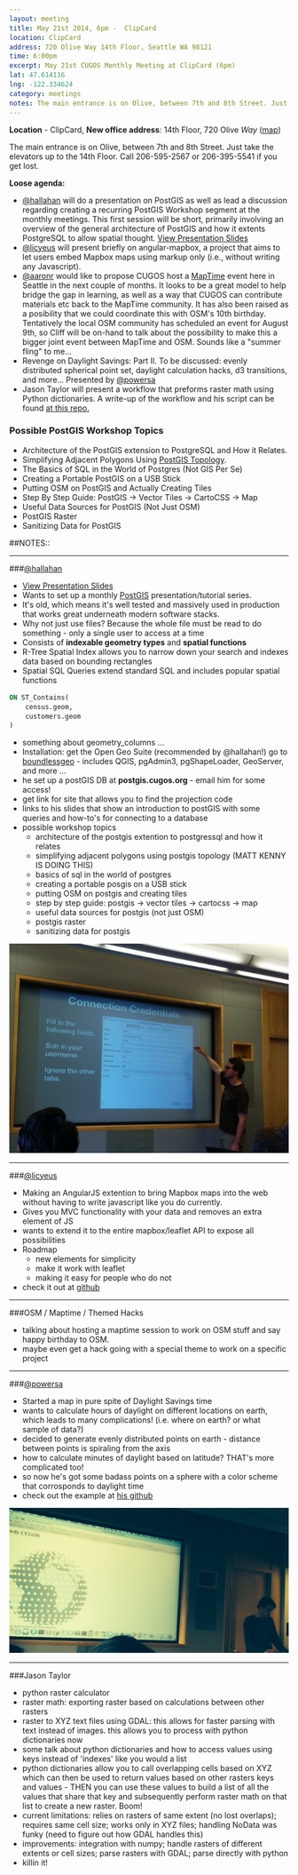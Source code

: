 ```yaml
---
layout: meeting
title: May 21st 2014, 6pm -  ClipCard
location: ClipCard
address: 720 Olive Way 14th Floor, Seattle WA 98121
time: 6:00pm
excerpt: May 21st CUGOS Monthly Meeting at ClipCard (6pm)
lat: 47.614116
lng: -122.334624
category: meetings
notes: The main entrance is on Olive, between 7th and 8th Street. Just take the elevators up to the 14th Floor. Call 206-595-2567 or 206-395-5541 if you get lost.
---
```


**Location** -  ClipCard, **New office address**: 14th Floor, 720 Olive *Way*  ([map](http://www.openstreetmap.org/?mlat=47.6141&mlon=-122.3349#map=16/47.6141/-122.3349)) 

The main entrance is on Olive, between 7th and 8th Street. Just take the elevators up to the 14th Floor. Call 206-595-2567 or 206-395-5541 if you get lost.

__Loose agenda:__

- [@hallahan](https://github.com/hallahan) will do a presentation on PostGIS as well as lead a discussion regarding creating a recurring PostGIS Workshop segment at the monthly meetings. This first session will be short, primarily involving an overview of the general architecture of PostGIS and how it extents PostgreSQL to allow spatial thought. [View Presentation Slides](https://speakerdeck.com/hallahan/postgis-at-cugos)
- [@licyeus](https://github.com/licyeus) will present briefly on angular-mapbox, a project that aims to let users embed Mapbox maps using markup only (i.e., without writing any Javascript).
- [@aaronr](https://github.com/aaronr) would like to propose CUGOS host a [MapTime](http://lyzidiamond.com/posts/why-maptime/) event here in Seattle in the next couple of months.  It looks to be a great model to help bridge the gap in learning, as well as a way that CUGOS can contribute materials etc back to the MapTime community.  It has also been raised as a posibility that we could coordinate this with OSM's 10th birthday. Tentatively the local OSM community has scheduled an event for August 9th, so Cliff will be on-hand to talk about the possibility to make this a bigger joint event between MapTime and OSM.  Sounds like a "summer fling" to me...
- Revenge on Daylight Savings: Part II. To be discussed: evenly distributed spherical point set, daylight calculation hacks, d3 transitions, and more... Presented by [@powersa](https://github.com/powersa)
- Jason Taylor will present a workflow that preforms raster math using Python dictionaries. A write-up of the workflow and his script can be found [at this repo.](https://github.com/JMT2080AD/Raster-Calc)


### Possible PostGIS Workshop Topics

- Architecture of the PostGIS extension to PostgreSQL and How it Relates.
- Simplifying Adjacent Polygons Using [PostGIS Topology](http://postgis.net/docs/Topology.html).
- The Basics of SQL in the World of Postgres (Not GIS Per Se)
- Creating a Portable PostGIS on a USB Stick
- Putting OSM on PostGIS and Actually Creating Tiles
- Step By Step Guide: PostGIS -> Vector Tiles -> CartoCSS -> Map
- Useful Data Sources for PostGIS (Not Just OSM)
- PostGIS Raster
- Sanitizing Data for PostGIS


##NOTES::

---

###[@hallahan](https://github.com/hallahan)

- [View Presentation Slides](https://speakerdeck.com/hallahan/postgis-at-cugos)
- Wants to set up a monthly [PostGIS](http://postgis.net) presentation/tutorial series. 
- It's old, which means it's well tested and massively used in production that works great underneath modern software stacks.
- Why not just use files? Because the whole file must be read to do something - only a single user to access at a time
- Consists of **indexable geometry types** and **spatial functions**
- R-Tree Spatial Index allows you to narrow down your search and indexes data based on bounding rectangles
- Spatial SQL Queries extend standard SQL and includes popular spatial functions

```SQL
ON ST_Contains(
	census.geom,
	customers.geom
)
```
- something about geometry_columns ...
- Installation: get the Open Geo Suite (recommended by @hallahan!) go to [boundlessgeo](http://boundlessgeo.com) - includes QGIS, pgAdmin3, pgShapeLoader, GeoServer, and more ...
- he set up a postGIS DB at **postgis.cugos.org** - email him for some access!
- get link for site that allows you to find the projection code
- links to his slides that show an introduction to postGIS with some queries and how-to's for connecting to a database
- possible workshop topics
  - architecture of the postgis extention to postgressql and how it relates
  - simplifying adjacent polygons using postgis topology (MATT KENNY IS DOING THIS)
  - basics of sql in the world of postgres
  - creating a portable posgis on a USB stick
  - putting OSM on postgis and creating tiles
  - step by step guide: postgis -> vector tiles -> cartocss -> map
  - useful data sources for postgis (not just OSM)
  - postgis raster
  - sanitizing data for postgis

![Nick introducing postgis like a madman!](/image/base/hallahan-postgis.jpg)

---

###[@licyeus](https://github.com/licyeus)

- Making an AngularJS extention to bring Mapbox maps into the web without having to write javascript like you do currently.
- Gives you MVC functionality with your data and removes an extra element of JS
- wants to extend it to the entire mapbox/leaflet API to expose all possibilities
- Roadmap
  - new elements for simplicity
  - make it work with leaflet
  - making it easy for people who do not
- check it out at [github](github.com/licyeus/angular-mapbox)

---

###OSM / Maptime / Themed Hacks

- talking about hosting a maptime session to work on OSM stuff and say happy birthday to OSM.
- maybe even get a hack going with a special theme to work on a specific project

---

###[@powersa](https://github.com/powersa)

- Started a map in pure spite of Daylight Savings time
- wants to calculate hours of daylight on different locations on earth, which leads to many complications! (i.e. where on earth? or what sample of data?)
- decided to generate evenly distributed points on earth - distance between points is spiraling from the axis
- how to calculate minutes of daylight based on latitude? THAT's more complicated too!
- so now he's got some badass points on a sphere with a color scheme that corrosponds to daylight time
- check out the example at [his github](http://powersa.github.io/solstice)

![Look at the globe with points!](/image/base/powersa-daylight-points.jpg)

---

###Jason Taylor

- python raster calculator
- raster math: exporting raster based on calculations between other rasters
- raster to XYZ text files using GDAL: this allows for faster parsing with text instead of images. this allows you to process with python dictionaries now
- some talk about python dictionaries and how to access values using keys instead of 'indexes' like you would a list
- python dictionaries allow you to call overlapping cells based on XYZ which can then be used to return values based on other rasters keys and values - THEN you can use these values to build a list of all the values that share that key and subsequently perform raster math on that list to create a new raster. Boom!
- current limitations: relies on rasters of same extent (no lost overlaps); requires same cell size; works only in XYZ files; handling NoData was funky (need to figure out how GDAL handles this)
- improvements: integration with numpy; handle rasters of different extents or cell sizes; parse rasters with GDAL; parse directly with python
- killin it!
